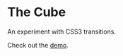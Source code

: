 # The Cube
An experiment with CSS3 transitions.

Check out the [demo](http://pstadler.github.com/the-cube).
